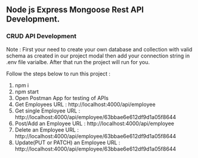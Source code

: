 ## Node js Express Mongoose Rest API Development.
### CRUD API Development

Note : First your need to create your own database and collection with valid schema as created in our project modal then add your connection string in .env file varialbe. After that run the project will run for you.

Follow the steps below to run this project :

1. npm i
2. npm start
3. Open Postman App for testing of APIs
4. Get Employees URL : http://localhost:4000/api/employee
5. Get single Employee URL : http://localhost:4000/api/employee/63bbae6e612df9d1a05f8644
6. Post/Add an Employee URL : http://localhost:4000/api/employee
7. Delete an Employee URL : http://localhost:4000/api/employee/63bbae6e612df9d1a05f8644
8. Update(PUT or PATCH) an Employee URL : http://localhost:4000/api/employee/63bbae6e612df9d1a05f8644
